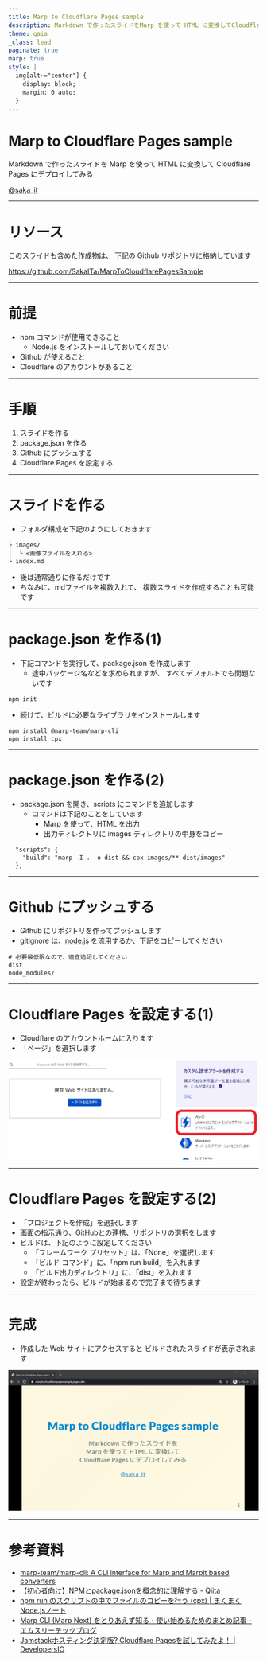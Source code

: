 ```yaml
---
title: Marp to Cloudflare Pages sample
description: Markdown で作ったスライドをMarp を使って HTML に変換してCloudflare Pages にデプロイしてみる
theme: gaia
_class: lead
paginate: true
marp: true
style: |
  img[alt~="center"] {
    display: block;
    margin: 0 auto;
  }
---
```


# **Marp to Cloudflare Pages sample**

Markdown で作ったスライドを 
Marp を使って HTML に変換して
Cloudflare Pages にデプロイしてみる

[@saka_it](https://twitter.com/saka_it)

---

# リソース
このスライドも含めた作成物は、
下記の Github リポジトリに格納しています

https://github.com/SakaITa/MarpToCloudflarePagesSample

---

# 前提

- npm コマンドが使用できること
  - Node.js をインストールしておいてください
- Github が使えること
- Cloudflare のアカウントがあること

---

# 手順

1. スライドを作る
2. package.json を作る
3. Github にプッシュする
4. Cloudflare Pages を設定する
   
---

# スライドを作る
- フォルダ構成を下記のようにしておきます

```
├ images/
│  └ <画像ファイルを入れる>
└ index.md
```
- 後は通常通りに作るだけです
- ちなみに、mdファイルを複数入れて、
  複数スライドを作成することも可能です

---

# package.json を作る(1)
- 下記コマンドを実行して、package.json を作成します
  - 途中パッケージ名などを求められますが、
    すべてデフォルトでも問題ないです
```
npm init
```
- 続けて、ビルドに必要なライブラリをインストールします
```
npm install @marp-team/marp-cli
npm install cpx
```

---

# package.json を作る(2)
- package.json を開き、scripts にコマンドを追加します
  - コマンドは下記のことをしています
    - Marp を使って、HTML を出力
    - 出力ディレクトリに images ディレクトリの中身をコピー
```
  "scripts": {
    "build": "marp -I . -o dist && cpx images/** dist/images"
  },
```

---

# Github にプッシュする
- Github にリポジトリを作ってプッシュします
- gitignore は、[node.js](https://github.com/github/gitignore/blob/master/Node.gitignore) を流用するか、下記をコピーしてください
```
# 必要最低限なので、適宜追記してください
dist
node_modules/
```

---

# Cloudflare Pages を設定する(1)
- Cloudflare のアカウントホームに入ります
- 「ページ」を選択します

![height:400px center](images/image00.png)

---

# Cloudflare Pages を設定する(2)
- 「プロジェクトを作成」を選択します
- 画面の指示通り、GitHubとの連携、リポジトリの選択をします
- ビルドは、下記のように設定してください
  - 「フレームワーク プリセット」は、「None」を選択します
  - 「ビルド コマンド」に、「npm run build」を入れます
  - 「ビルド出力ディレクトリ」に、「dist」を入れます
- 設定が終わったら、ビルドが始まるので完了まで待ちます

---

# 完成
- 作成した Web サイトにアクセスすると
  ビルドされたスライドが表示されます

![bg right:33% 100%](images/image01.png)

---

# 参考資料
- [marp-team/marp-cli: A CLI interface for Marp and Marpit based converters](https://github.com/marp-team/marp-cli)
- [【初心者向け】NPMとpackage.jsonを概念的に理解する - Qiita](https://qiita.com/righteous/items/e5448cb2e7e11ab7d477)
- [npm run のスクリプトの中でファイルのコピーを行う (cpx) | まくまくNode.jsノート](https://maku77.github.io/nodejs/npm/npm-run-copy-file.html)
- [Marp CLI (Marp Next) をとりあえず知る・使い始めるためのまとめ記事 - エムスリーテックブログ](https://www.m3tech.blog/entry/marp-cli)
- [Jamstackホスティング決定版? Cloudflare Pagesを試してみたよ！ | DevelopersIO](https://dev.classmethod.jp/articles/cloudflare-pages/)